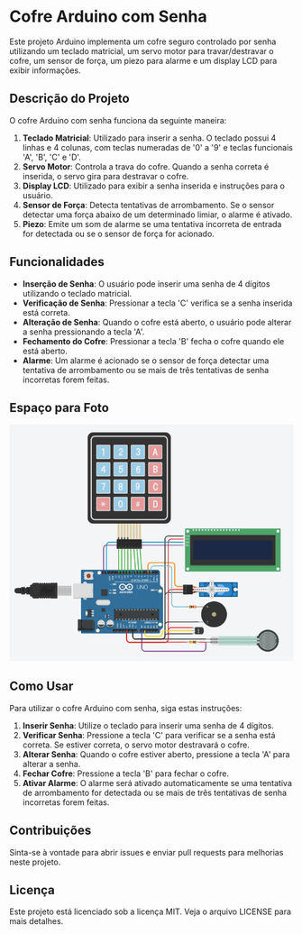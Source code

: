 # Cofre Arduino com Senha

Este projeto Arduino implementa um cofre seguro controlado por senha utilizando um teclado matricial, um servo motor para travar/destravar o cofre, um sensor de força, um piezo para alarme e um display LCD para exibir informações.

## Descrição do Projeto

O cofre Arduino com senha funciona da seguinte maneira:

1. **Teclado Matricial**: Utilizado para inserir a senha. O teclado possui 4 linhas e 4 colunas, com teclas numeradas de '0' a '9' e teclas funcionais 'A', 'B', 'C' e 'D'.
2. **Servo Motor**: Controla a trava do cofre. Quando a senha correta é inserida, o servo gira para destravar o cofre.
3. **Display LCD**: Utilizado para exibir a senha inserida e instruções para o usuário.
4. **Sensor de Força**: Detecta tentativas de arrombamento. Se o sensor detectar uma força abaixo de um determinado limiar, o alarme é ativado.
5. **Piezo**: Emite um som de alarme se uma tentativa incorreta de entrada for detectada ou se o sensor de força for acionado.

## Funcionalidades

- **Inserção de Senha**: O usuário pode inserir uma senha de 4 dígitos utilizando o teclado matricial.
- **Verificação de Senha**: Pressionar a tecla 'C' verifica se a senha inserida está correta.
- **Alteração de Senha**: Quando o cofre está aberto, o usuário pode alterar a senha pressionando a tecla 'A'.
- **Fechamento do Cofre**: Pressionar a tecla 'B' fecha o cofre quando ele está aberto.
- **Alarme**: Um alarme é acionado se o sensor de força detectar uma tentativa de arrombamento ou se mais de três tentativas de senha incorretas forem feitas.

## Espaço para Foto

![Foto do Projeto no TinkerCad](https://github.com/eduardosdl/cofre-arduino/blob/main/digrama-tinkercad.png)

## Como Usar

Para utilizar o cofre Arduino com senha, siga estas instruções:

1. **Inserir Senha**: Utilize o teclado para inserir uma senha de 4 dígitos.
2. **Verificar Senha**: Pressione a tecla 'C' para verificar se a senha está correta. Se estiver correta, o servo motor destravará o cofre.
3. **Alterar Senha**: Quando o cofre estiver aberto, pressione a tecla 'A' para alterar a senha.
4. **Fechar Cofre**: Pressione a tecla 'B' para fechar o cofre.
5. **Ativar Alarme**: O alarme será ativado automaticamente se uma tentativa de arrombamento for detectada ou se mais de três tentativas de senha incorretas forem feitas.

## Contribuições

Sinta-se à vontade para abrir issues e enviar pull requests para melhorias neste projeto.

## Licença

Este projeto está licenciado sob a licença MIT. Veja o arquivo LICENSE para mais detalhes.
